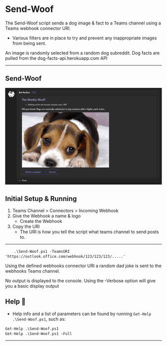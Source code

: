 # Send-Woof

The Send-Woof script sends a dog image & fact to a Teams channel using a Teams webhook connector URI.

- Various filters are in place to try and prevent any inappropriate images from being sent.

An image is randomly selected from a random dog subreddit. Dog facts are pulled from the dog-facts-api.herokuapp.com API

---

## Send-Woof

![Send-Woof](https://raw.githubusercontent.com/Celerium/Send-Woof/main/.github/Celerium-Send-Woof-Example001.png)

## Initial Setup & Running

1. Teams Channel > Connectors > Incoming Webhook
2. Give the Webhook a name & logo
    - Create the Webhook
4. Copy the URI
    - The URI is how you tell the script what teams channel to send posts to.

---

```posh
    .\Send-Woof.ps1 -TeamsURI 'https://outlook.office.com/webhook/123/123/123/.....'
```

Using the defined webhooks connector URI a random dad joke is sent to the webhooks Teams channel.

No output is displayed to the console.
Using the -Verbose option will give you a basic display output


## Help :blue_book:

  - Help info and a list of parameters can be found by running `Get-Help .\Send-Woof.ps1`, such as:

```posh
Get-Help .\Send-Woof.ps1
Get-Help .\Send-Woof.ps1 -Full
```

---